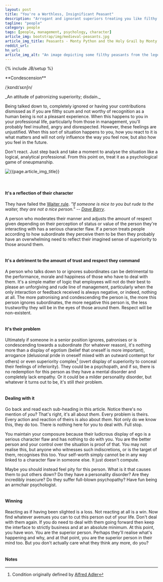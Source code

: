 ```yaml
---
layout: post
title: "You're a Worthless, Insignificant Peasant"
description: "Arrogant and ignorant superiors treating you like filthy scum. Don't get angry, instead treat it as a psychological game of oneupmanship"
tagline: "people"
category: people
tags: [people, management, psychology, character]
article_img: bootstrap/img/medieval-peasants.jpg
article_img_title: Peasants - Monty Python and the Holy Grail by Monty Python
reddit_url:
hn_url:
article_img_alt: "An image depicting some filthy peasants from the legendary Monty Python and the Holy Grail as a metaphore for how employees are treated by some superiors"
---
```

{% include JB/setup %}
<div class="intro">
<div class="intro-txt">
<span markdown="span">
**Condescension**
</span>

/ˌkɒndɪˈsɛnʃn/

<p>
<span markdown="span">_An attitude of patronizing superiority; disdain._</span>
</p>
<p>
Being talked down to, completely ignored or having your contributions dismissed as if you are filthy scum and not worthy of recognition as a human being is not a pleasant experience. When this happens to you in your professional life, particularly from those in management, you'll probably feel insulted, angry and disrespected. However, these feelings are unjustified. When this sort of situation happens to you, how you react to it is what matters and will not only influence the way you feel now, but also how you feel in the future.
</p>
<p>
Don't react. Just step back and take a moment to analyse the situation like a logical, analytical professional. From this point on, treat it as a psychological game of oneupmanship.
</p>

</div>
<div class="intro-img-border">
<div class="intro-img-bevel">
<div class="intro-img">
<img class="article-image" alt="{{page.article_img_title}}" title="{{page.article_img_title}}" src="{{ASSET_PATH}}/{{page.article_img}}"/>
</div>
</div>
</div>
</div>
<br/>
<br/>

#### It's a reflection of their character
They have failed the [Waiter rule][1]. _"If someone is nice to you but rude to the waiter, they are not a nice person."_ -- <cite>[Dave Barry][2]</cite>. 

A person who moderates their manner and adjusts the amount of respect given depending on their perception of status or value of the person they're interacting with has a serious character flaw. If a person treats people according to how subordinate they perceive them to be then they probably have an overwhelming need to reflect their imagined sense of superiority to those around them.
<br/>
<br/>

#### It's a detriment to the amount of trust and respect they command
A person who talks down to or ignores subordinates can be detrimental to the performance, morale and happiness of those who have to deal with them. It's a simple matter of logic that employees will not do their best to please an unforgiving and rude line of management, particularly when the only interaction or feedback received is always negative, or indeed, nothing at all. The more patronising and condescending the person is, the more this person ignores subordinates, the more negative this person is, the less trustworthy they will be in the eyes of those around them. Respect will be non-existent.
<br/>
<br/>

#### It's their problem
Ultimately if someone in a senior position ignores, patronises or is condescending towards a subordinate (for whatever reason), it's nothing more than a display of egotism (belief that oneself is more important), arrogance (delusional pride in oneself mixed with an outward contempt for others) or even superiority complex[^1] (overt display of superiority to conceal their feelings of inferiority). They could be a psychopath, and if so, there is no redemption for this person as they have a mental disorder and completely lack empathy. Or it could be a milder personality disorder, but whatever it turns out to be, it's still _their_ problem.
<br/>
<br/>

#### Dealing with it
Go back and read each sub-heading in this article. Notice there's no mention of _you_? That's right, it's all about _them_. Every problem is theirs. Every action and reaction of theirs is also about _them_. Not only do we know this, they do too. There is nothing here for you to deal with. Full stop.

You maintain your composure because their ludicrous display of ego is a serious character flaw and has nothing to do with you. You are the better person and your control over the situation is proof of that. You may not realise this, but anyone who witnesses such indiscretions, or is the target of them, recognises this too. Your self-worth simply cannot be in any way linked to a character flaw in someone else. It just doesn't compute. 

Maybe you should instead feel pity for this person. What is it that causes them to put others down? Do they have a personality disorder? Are they incredibly insecure? Do they suffer full-blown psychopathy? Have fun being an armchair psychologist.
<br/>
<br/>

#### Winning
Reacting as if having been slighted is a loss. Not reacting at all is a win. Now find whatever avenues you can to cut this person out of your life. Don't deal with them again. If you do need to deal with them going forward then keep the interface to strictly business and at an absolute minimum. At this point, you have won. You are the superior person. Perhaps they'll realise what's happening and why, and at that point, you are the superior person in their mind too. But you don't actually care what they think any more, do you?
<br/>
<br/>

#### Notes
[^1]: Condition originally defined by [Alfred Adler][3]


[1]:http://en.wikipedia.org/wiki/Waiter_Rule
[2]:http://en.wikipedia.org/wiki/Dave_Barry
[3]:http://en.wikipedia.org/wiki/Alfred_Adler









